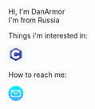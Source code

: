 Hi, I'm DanArmor   
I'm from Russia  

Things i'm interested in:

<p>
  <img src="./assets/c.jpg" alt="C" height="30">
</p>

How to reach me:  
<p>
  <a href="mailto:danilamorozov@vk.com?subject=subject text">
    <img src="./assets/email.png" alt="Email" height="30">
  </a>
</p>
